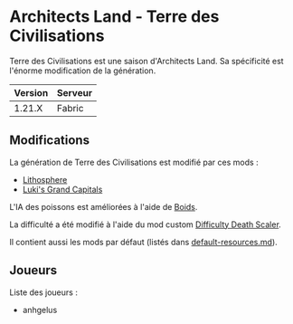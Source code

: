 # Architects Land - Terre des Civilisations

Terre des Civilisations est une saison d'Architects Land.
Sa spécificité est l'énorme modification de la génération.

| Version | Serveur |
|---------|---------|
|  1.21.X | Fabric  |

## Modifications

La génération de Terre des Civilisations est modifié par ces mods :
- [Lithosphere](https://modrinth.com/datapack/lithosphere)
- [Luki's Grand Capitals](https://modrinth.com/mod/lukis-grand-capitals)

L'IA des poissons est améliorées à l'aide de [Boids](https://modrinth.com/mod/boids).

La difficulté a été modifié à l'aide du mod custom [Difficulty Death Scaler](https://github.com/architects-land/difficulty-death-scaler).

Il contient aussi les mods par défaut (listés dans [default-resources.md](/default-resources.md)).

## Joueurs

Liste des joueurs :
- anhgelus

